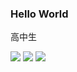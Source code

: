 ### Hello World

高中生

[![](https://img.shields.io/badge/-Github-181717?style=flat-square&logo=github&logoColor=fff)](https://github.com/seiki-yui)
[![](https://img.shields.io/badge/-Gitee-C71D23?style=flat-square&logo=gitee&logoColor=fff)](https://gitee.com/seiki-yui)
[![](https://img.shields.io/badge/-BiliBili-ff69b4?style=flat-square&logo=bilibili&logoColor=fff)](https://space.bilibili.com/421909600)
